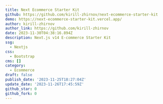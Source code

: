 ```yaml
---
title: Next Ecommerce Starter Kit
github: https://github.com/kirill-zhirnov/next-ecommerce-starter-kit
demo: https://next-ecommerce-starter-kit.vercel.app/
author: kirill-zhirnov
author_link: https://github.com/kirill-zhirnov
date: 2023-11-30T04:38:16.894Z
description: Next.js v14 E-commerce Starter Kit
ssg:
  - Nextjs
css:
  - Bootstrap
cms: []
category:
  - Ecommerce
draft: false
publish_date: '2023-11-25T18:27:04Z'
update_date: '2023-11-26T17:45:59Z'
github_star: 0
github_fork: 0
---
```

